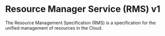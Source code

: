 # Resource Manager Service (RMS) v1

The Resource Management Specification (RMS) is a specification for the unified management of resources in the Cloud.
